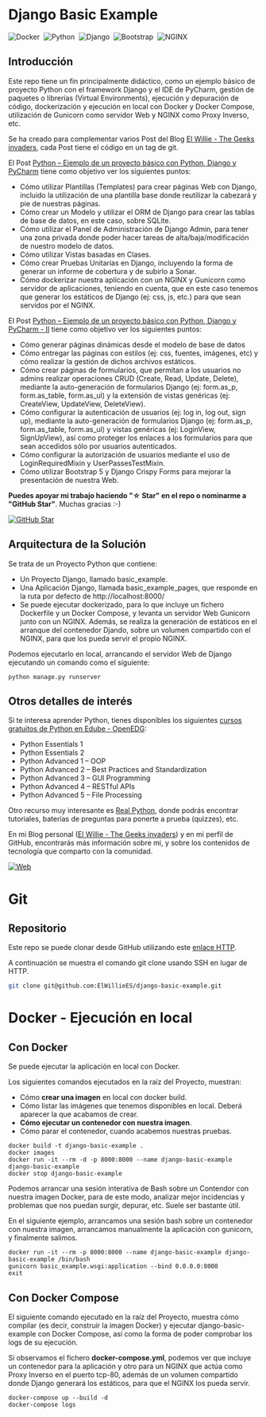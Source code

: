 # Django Basic Example

![Docker](https://img.shields.io/badge/Docker-2496ED?&style=flat&logo=docker&logoColor=ffffff)&nbsp;
![Python](https://img.shields.io/badge/Python-14354C?style=flat&logo=python&logoColor=white)&nbsp;
![Django](https://img.shields.io/badge/Django-092E20?style=flat&logo=django&logoColor=white)&nbsp;
![Bootstrap](https://img.shields.io/badge/Bootstrap-563D7C?style=flat&logo=bootstrap&logoColor=white)&nbsp;
![NGINX](https://img.shields.io/badge/Nginx-009639?style=flat&logo=nginx&logoColor=white)&nbsp;

## Introducción

Este repo tiene un fin principalmente didáctico, como un ejemplo básico de proyecto Python con el framework Django y el IDE de PyCharm, gestión de paquetes o librerías (Virtual Environments), ejecución y depuración de código, dockerización y ejecución en local con Docker y Docker Compose, utilización de Gunicorn como servidor Web y NGINX como Proxy Inverso, etc.

Se ha creado para complementar varios Post del Blog [El Willie - The Geeks invaders](https://elwillie.es), cada Post tiene el código en un tag de git.

El Post [Python – Ejemplo de un proyecto básico con Python, Django y PyCharm](https://elwillie.es/2023/05/25/ejemplo-de-un-proyecto-basico-con-python-django-y-pycharm/) tiene como objetivo ver los siguientes puntos:

* Cómo utilizar Plantillas (Templates) para crear páginas Web con Django, incluido la utilización de una plantilla base donde reutilizar la cabezará y pie de nuestras páginas.
* Cómo crear un Modelo y utilizar el ORM de Django para crear las tablas de base de datos, en este caso, sobre SQLite.
* Cómo utilizar el Panel de Administración de Django Admin, para tener una zona privada donde poder hacer tareas de alta/baja/modificación de nuestro modelo de datos.
* Cómo utilizar Vistas basadas en Clases.
* Cómo crear Pruebas Unitarias en Django, incluyendo la forma de generar un informe de cobertura y de subirlo a Sonar.
* Cómo dockerizar nuestra aplicación con un NGINX y Gunicorn como servidor de aplicaciones, teniendo en cuenta, que en este caso tenemos que generar los estáticos de Django (ej: css, js, etc.) para que sean servidos por el NGINX.

El Post [Python – Ejemplo de un proyecto básico con Python, Django y PyCharm - II](https://elwillie.es/2023/05/29/ejemplo-de-un-proyecto-basico-con-python-django-y-pycharm-ii/) tiene como objetivo ver los siguientes puntos:

* Cómo generar páginas dinámicas desde el modelo de base de datos
* Cómo entregar las páginas con estilos (ej: css, fuentes, imágenes, etc) y cómo realizar la gestión de dichos archivos estáticos.
* Cómo crear páginas de formularios, que permitan a los usuarios no admins realizar operaciones CRUD (Create, Read, Update, Delete), mediante la auto-generación de formularios Django (ej: form.as_p, form.as_table, form.as_ul) y la extensión de vistas genéricas (ej: CreateView, UpdateView, DeleteView).
* Cómo configurar la autenticación de usuarios (ej: log in, log out, sign up), mediante la auto-generación de formularios Django (ej: form.as_p, form.as_table, form.as_ul) y vistas genéricas (ej: LoginView, SignUpView), así como proteger los enlaces a los formularios para que sean accedidos sólo por usuarios autenticados.
* Cómo configurar la autorización de usuarios mediante el uso de LoginRequiredMixin y UserPassesTestMixin.
* Cómo utilizar Bootstrap 5 y Django Crispy Forms para mejorar la presentación de nuestra Web.

**Puedes apoyar mi trabajo haciendo "☆ Star" en el repo o nominarme a "GitHub Star"**. Muchas gracias :-) 

[![GitHub Star](https://img.shields.io/badge/GitHub-Nominar_a_star-yellow?style=for-the-badge&logo=github&logoColor=white&labelColor=101010)](https://stars.github.com/nominate/)


## Arquitectura de la Solución

Se trata de un Proyecto Python que contiene:

* Un Proyecto Django, llamado basic_example.
* Una Aplicación Django, llamada basic_example_pages, que responde en la ruta por defecto de http://localhost:8000/
* Se puede ejecutar dockerizado, para lo que incluye un fichero Dockerfile y un Docker Compose, y levanta un servidor Web Gunicorn junto con un NGINX. Además, se realiza la generación de estáticos en el arranque del contenedor Djando, sobre un volumen compartido con el NGINX, para que los pueda servir el propio NGINX.
 
Podemos ejecutarlo en local, arrancando el servidor Web de Django ejecutando un comando como el siguiente:

```
python manage.py runserver
```


## Otros detalles de interés

Si te interesa aprender Python, tienes disponibles los siguientes [cursos gratuitos de Python en Edube - OpenEDG](https://edube.org/):

* Python Essentials 1
* Python Essentials 2
* Python Advanced 1 – OOP
* Python Advanced 2 – Best Practices and Standardization
* Python Advanced 3 – GUI Programming
* Python Advanced 4 – RESTful APIs
* Python Advanced 5 – File Processing

Otro recurso muy interesante es [Real Python](https://realpython.com/), donde podrás encontrar tutoriales, baterías de preguntas para ponerte a prueba (quizzes), etc.

En mi Blog personal ([El Willie - The Geeks invaders](https://elwillie.es)) y en mi perfil de GitHub, encontrarás más información sobre mi, y sobre los contenidos de tecnología que comparto con la comunidad.

[![Web](https://img.shields.io/badge/GitHub-ElWillieES-14a1f0?style=for-the-badge&logo=github&logoColor=white&labelColor=101010)](https://github.com/ElWillieES)

# Git

## Repositorio

Este repo se puede clonar desde GitHub utilizando este [enlace HTTP](https://github.com/ElWillieES/django-basic-example.git). 

A continuación se muestra el comando git clone usando SSH en lugar de HTTP.

```sh
git clone git@github.com:ElWillieES/django-basic-example.git
```


# Docker - Ejecución en local

## Con Docker

Se puede ejecutar la aplicación en local con Docker. 

Los siguientes comandos ejecutados en la raíz del Proyecto, muestran:
* Cómo **crear una imagen** en local con docker build.
* Cómo listar las imágenes que tenemos disponibles en local. Deberá aparecer la que acabamos de crear.
* **Cómo ejecutar un contenedor con nuestra imagen**.
* Cómo parar el contenedor, cuando acabemos nuestras pruebas.

```shell
docker build -t django-basic-example .
docker images
docker run -it --rm -d -p 8000:8000 --name django-basic-example django-basic-example
docker stop django-basic-example
```

Podemos arrancar una sesión interativa de Bash sobre un Contendor con nuestra imagen Docker, para de este modo, analizar mejor incidencias y problemas que nos puedan surgir, depurar, etc. Suele ser bastante útil.

En el siguiente ejemplo, arrancamos una sesión bash sobre un contenedor con nuestra imagen, arrancamos manualmente la aplicación con gunicorn, y finalmente salimos.

```shell
docker run -it --rm -p 8000:8000 --name django-basic-example django-basic-example /bin/bash
gunicorn basic_example.wsgi:application --bind 0.0.0.0:8000
exit
```


## Con Docker Compose

El siguiente comando ejecutado en la raíz del Proyecto, muestra cómo compilar (es decir, construir la imagen Docker) y ejecutar django-basic-example con Docker Compose, así como la forma de poder comprobar los logs de su ejecución.

Si observamos el fichero **docker-compose.yml**, podemos ver que incluye un contenedor para la aplicación y otro para un NGINX que actúa como Proxy Inverso en el puerto tcp-80, además de un volumen compartido donde Django generará los estáticos, para que el NGINX los pueda servir. 

```shell
docker-compose up --build -d
docker-compose logs
```

